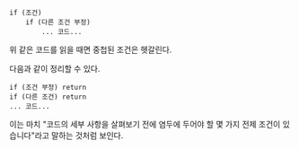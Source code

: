 ```
if (조건)
    if (다른 조건 부정)
        ... 코드...
```

위 같은 코드를 읽을 때면 중첩된 조건은 헷갈린다.  

다음과 같이 정리할 수 있다.

```
if (조건 부정) return
if (다른 조건) return
... 코드...
```

이는 마치 "코드의 세부 사항을 살펴보기 전에 염두에 두어야 할 몇 가지 전제 조건이 있습니다"라고 말하는 것처럼 보인다.
